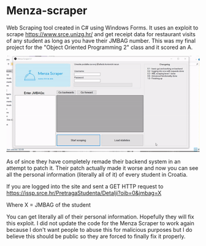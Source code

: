 # Menza-scraper

Web Scraping tool created in C# using Windows Forms. It uses an exploit to scrape https://www.srce.unizg.hr/ and get receipt data for restaurant visits of any student as long as you have their JMBAG number. This was my final project for the "Object Oriented Programming 2" class and it scored an A.


![](menzademo.gif)


As of since they have completely remade their backend system in an attempt to patch it. Their patch actually made it worse and now you can see all the personal information (literally all of it) of every student in Croatia.

If you are logged into the site and sent a GET HTTP request to https://issp.srce.hr/PretragaStudenta/Detalji?oib=0&jmbag=X

Where X = JMBAG of the student 

You can get literally all of their personal information. Hopefully they will fix this exploit. I did not update the code for the Menza Scraper to work again because I don't want people to abuse this for malicious purposes but I do believe this should be public so they are forced to finally fix it properly.
